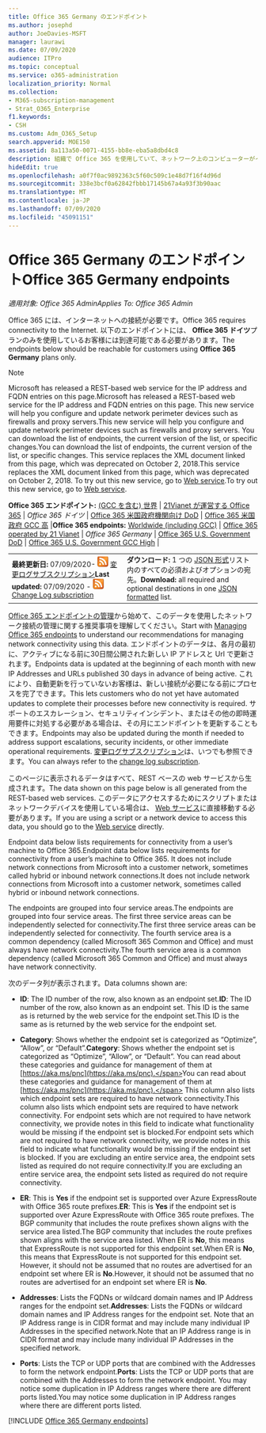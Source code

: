 ```yaml
---
title: Office 365 Germany のエンドポイント
ms.author: josephd
author: JoeDavies-MSFT
manager: laurawi
ms.date: 07/09/2020
audience: ITPro
ms.topic: conceptual
ms.service: o365-administration
localization_priority: Normal
ms.collection:
- M365-subscription-management
- Strat_O365_Enterprise
f1.keywords:
- CSH
ms.custom: Adm_O365_Setup
search.appverid: MOE150
ms.assetid: 8a113a50-0071-4155-bb8e-eba5a8dbd4c8
description: 組織で Office 365 を使用していて、ネットワーク上のコンピューターがインターネットに接続できないように制限している場合は、次に示すように、送信許可一覧に含める必要があるエンドポイント (Fqdn、ポート、Url、および IPv4 アドレスの範囲) を検索して、コンピューターが正常に Office 365 を使用できるようにします。
hideEdit: true
ms.openlocfilehash: a0f7f0ac9892363c5f60c509c1e48d7f16f4d96d
ms.sourcegitcommit: 338e3bcf0a62842fbbb17145b67a4a93f3b90aac
ms.translationtype: MT
ms.contentlocale: ja-JP
ms.lasthandoff: 07/09/2020
ms.locfileid: "45091151"
---
```

# <a name="office-365-germany-endpoints"></a><span data-ttu-id="1138b-103">Office 365 Germany のエンドポイント</span><span class="sxs-lookup"><span data-stu-id="1138b-103">Office 365 Germany endpoints</span></span>

 <span data-ttu-id="1138b-104">*適用対象: Office 365 Admin*</span><span class="sxs-lookup"><span data-stu-id="1138b-104">*Applies To: Office 365 Admin*</span></span>

<span data-ttu-id="1138b-105">Office 365 には、インターネットへの接続が必要です。</span><span class="sxs-lookup"><span data-stu-id="1138b-105">Office 365 requires connectivity to the Internet.</span></span> <span data-ttu-id="1138b-106">以下のエンドポイントには、 **Office 365 ドイツ**プランのみを使用しているお客様には到達可能である必要があります。</span><span class="sxs-lookup"><span data-stu-id="1138b-106">The endpoints below should be reachable for customers using **Office 365 Germany** plans only.</span></span>
  
> [!NOTE]
> <span data-ttu-id="1138b-107">Microsoft has released a REST-based web service for the IP address and FQDN entries on this page.</span><span class="sxs-lookup"><span data-stu-id="1138b-107">Microsoft has released a REST-based web service for the IP address and FQDN entries on this page.</span></span> <span data-ttu-id="1138b-108">This new service will help you configure and update network perimeter devices such as firewalls and proxy servers.</span><span class="sxs-lookup"><span data-stu-id="1138b-108">This new service will help you configure and update network perimeter devices such as firewalls and proxy servers.</span></span> <span data-ttu-id="1138b-109">You can download the list of endpoints, the current version of the list, or specific changes.</span><span class="sxs-lookup"><span data-stu-id="1138b-109">You can download the list of endpoints, the current version of the list, or specific changes.</span></span> <span data-ttu-id="1138b-110">This service replaces the XML document linked from this page, which was deprecated on October 2, 2018.</span><span class="sxs-lookup"><span data-stu-id="1138b-110">This service replaces the XML document linked from this page, which was deprecated on October 2, 2018.</span></span> <span data-ttu-id="1138b-111">To try out this new service, go to [Web service](office-365-ip-web-service.md).</span><span class="sxs-lookup"><span data-stu-id="1138b-111">To try out this new service, go to [Web service](office-365-ip-web-service.md).</span></span>
 
 <span data-ttu-id="1138b-112">**Office 365 エンドポイント:** [(GCC を含む) 世界](urls-and-ip-address-ranges.md)  | [21Vianet が運営する Office 365](urls-and-ip-address-ranges-21vianet.md)  | *Office 365 ドイツ* |  [Office 365 米国政府機関向け DoD](office-365-u-s-government-dod-endpoints.md) | [Office 365 米国政府 GCC 高](office-365-u-s-government-gcc-high-endpoints.md)  |</span><span class="sxs-lookup"><span data-stu-id="1138b-112">**Office 365 endpoints:** [Worldwide (including GCC)](urls-and-ip-address-ranges.md)  | [Office 365 operated by 21 Vianet](urls-and-ip-address-ranges-21vianet.md)  | *Office 365 Germany* | [Office 365 U.S. Government DoD](office-365-u-s-government-dod-endpoints.md) | [Office 365 U.S. Government GCC High](office-365-u-s-government-gcc-high-endpoints.md)  |</span></span>
  
|||
|:-----|:-----|
|<span data-ttu-id="1138b-113">**最終更新日:** 07/09/2020- ![ RSS ](media/5dc6bb29-25db-4f44-9580-77c735492c4b.png) [変更ログサブスクリプション](https://endpoints.office.com/version/Germany?allversions=true&format=rss&clientrequestid=b10c5ed1-bad1-445f-b386-b919946339a7)</span><span class="sxs-lookup"><span data-stu-id="1138b-113">**Last updated:** 07/09/2020 - ![RSS](media/5dc6bb29-25db-4f44-9580-77c735492c4b.png) [Change Log subscription](https://endpoints.office.com/version/Germany?allversions=true&format=rss&clientrequestid=b10c5ed1-bad1-445f-b386-b919946339a7)</span></span> |<span data-ttu-id="1138b-114">**ダウンロード:** 1 つの [JSON 形式](https://endpoints.office.com/endpoints/Germany?clientrequestid=b10c5ed1-bad1-445f-b386-b919946339a7)リスト内のすべての必須およびオプションの宛先。</span><span class="sxs-lookup"><span data-stu-id="1138b-114">**Download:** all required and optional destinations in one [JSON formatted](https://endpoints.office.com/endpoints/Germany?clientrequestid=b10c5ed1-bad1-445f-b386-b919946339a7) list.</span></span>  <br/> |

<span data-ttu-id="1138b-115">[Office 365 エンドポイントの管理](managing-office-365-endpoints.md)から始めて、このデータを使用したネットワーク接続の管理に関する推奨事項を理解してください。</span><span class="sxs-lookup"><span data-stu-id="1138b-115">Start with [Managing Office 365 endpoints](managing-office-365-endpoints.md) to understand our recommendations for managing network connectivity using this data.</span></span> <span data-ttu-id="1138b-116">エンドポイントのデータは、各月の最初に、アクティブになる前に30日間公開された新しい IP アドレスと Url で更新されます。</span><span class="sxs-lookup"><span data-stu-id="1138b-116">Endpoints data is updated at the beginning of each month with new IP Addresses and URLs published 30 days in advance of being active.</span></span> <span data-ttu-id="1138b-117">これにより、自動更新を行っていないお客様は、新しい接続が必要になる前にプロセスを完了できます。</span><span class="sxs-lookup"><span data-stu-id="1138b-117">This lets customers who do not yet have automated updates to complete their processes before new connectivity is required.</span></span> <span data-ttu-id="1138b-118">サポートのエスカレーション、セキュリティインシデント、またはその他の即時運用要件に対処する必要がある場合は、その月にエンドポイントを更新することもできます。</span><span class="sxs-lookup"><span data-stu-id="1138b-118">Endpoints may also be updated during the month if needed to address support escalations, security incidents, or other immediate operational requirements.</span></span> <span data-ttu-id="1138b-119">[変更ログサブスクリプション](https://endpoints.office.com/version/Germany?allversions=true&format=rss&clientrequestid=b10c5ed1-bad1-445f-b386-b919946339a7)は、いつでも参照できます。</span><span class="sxs-lookup"><span data-stu-id="1138b-119">You can always refer to the [change log subscription](https://endpoints.office.com/version/Germany?allversions=true&format=rss&clientrequestid=b10c5ed1-bad1-445f-b386-b919946339a7).</span></span>

<span data-ttu-id="1138b-120">このページに表示されるデータはすべて、REST ベースの web サービスから生成されます。</span><span class="sxs-lookup"><span data-stu-id="1138b-120">The data shown on this page below is all generated from the REST-based web services.</span></span> <span data-ttu-id="1138b-121">このデータにアクセスするためにスクリプトまたはネットワークデバイスを使用している場合は、 [Web サービス](office-365-ip-web-service.md)に直接移動する必要があります。</span><span class="sxs-lookup"><span data-stu-id="1138b-121">If you are using a script or a network device to access this data, you should go to the [Web service](office-365-ip-web-service.md) directly.</span></span>

<span data-ttu-id="1138b-122">Endpoint data below lists requirements for connectivity from a user’s machine to Office 365.</span><span class="sxs-lookup"><span data-stu-id="1138b-122">Endpoint data below lists requirements for connectivity from a user’s machine to Office 365.</span></span> <span data-ttu-id="1138b-123">It does not include network connections from Microsoft into a customer network, sometimes called hybrid or inbound network connections.</span><span class="sxs-lookup"><span data-stu-id="1138b-123">It does not include network connections from Microsoft into a customer network, sometimes called hybrid or inbound network connections.</span></span>

<span data-ttu-id="1138b-124">The endpoints are grouped into four service areas.</span><span class="sxs-lookup"><span data-stu-id="1138b-124">The endpoints are grouped into four service areas.</span></span> <span data-ttu-id="1138b-125">The first three service areas can be independently selected for connectivity.</span><span class="sxs-lookup"><span data-stu-id="1138b-125">The first three service areas can be independently selected for connectivity.</span></span> <span data-ttu-id="1138b-126">The fourth service area is a common dependency (called Microsoft 365 Common and Office) and must always have network connectivity.</span><span class="sxs-lookup"><span data-stu-id="1138b-126">The fourth service area is a common dependency (called Microsoft 365 Common and Office) and must always have network connectivity.</span></span>

<span data-ttu-id="1138b-127">次のデータ列が表示されます。</span><span class="sxs-lookup"><span data-stu-id="1138b-127">Data columns shown are:</span></span>

- <span data-ttu-id="1138b-128">**ID**: The ID number of the row, also known as an endpoint set.</span><span class="sxs-lookup"><span data-stu-id="1138b-128">**ID**: The ID number of the row, also known as an endpoint set.</span></span> <span data-ttu-id="1138b-129">This ID is the same as is returned by the web service for the endpoint set.</span><span class="sxs-lookup"><span data-stu-id="1138b-129">This ID is the same as is returned by the web service for the endpoint set.</span></span>

- <span data-ttu-id="1138b-130">**Category**: Shows whether the endpoint set is categorized as “Optimize”, “Allow”, or “Default”.</span><span class="sxs-lookup"><span data-stu-id="1138b-130">**Category**: Shows whether the endpoint set is categorized as “Optimize”, “Allow”, or “Default”.</span></span> <span data-ttu-id="1138b-131">You can read about these categories and guidance for management of them at [https://aka.ms/pnc](https://aka.ms/pnc).</span><span class="sxs-lookup"><span data-stu-id="1138b-131">You can read about these categories and guidance for management of them at [https://aka.ms/pnc](https://aka.ms/pnc).</span></span> <span data-ttu-id="1138b-132">This column also lists which endpoint sets are required to have network connectivity.</span><span class="sxs-lookup"><span data-stu-id="1138b-132">This column also lists which endpoint sets are required to have network connectivity.</span></span> <span data-ttu-id="1138b-133">For endpoint sets which are not required to have network connectivity, we provide notes in this field to indicate what functionality would be missing if the endpoint set is blocked.</span><span class="sxs-lookup"><span data-stu-id="1138b-133">For endpoint sets which are not required to have network connectivity, we provide notes in this field to indicate what functionality would be missing if the endpoint set is blocked.</span></span> <span data-ttu-id="1138b-134">If you are excluding an entire service area, the endpoint sets listed as required do not require connectivity.</span><span class="sxs-lookup"><span data-stu-id="1138b-134">If you are excluding an entire service area, the endpoint sets listed as required do not require connectivity.</span></span>

- <span data-ttu-id="1138b-135">**ER**: This is **Yes** if the endpoint set is supported over Azure ExpressRoute with Office 365 route prefixes.</span><span class="sxs-lookup"><span data-stu-id="1138b-135">**ER**: This is **Yes** if the endpoint set is supported over Azure ExpressRoute with Office 365 route prefixes.</span></span> <span data-ttu-id="1138b-136">The BGP community that includes the route prefixes shown aligns with the service area listed.</span><span class="sxs-lookup"><span data-stu-id="1138b-136">The BGP community that includes the route prefixes shown aligns with the service area listed.</span></span> <span data-ttu-id="1138b-137">When ER is **No**, this means that ExpressRoute is not supported for this endpoint set.</span><span class="sxs-lookup"><span data-stu-id="1138b-137">When ER is **No**, this means that ExpressRoute is not supported for this endpoint set.</span></span> <span data-ttu-id="1138b-138">However, it should not be assumed that no routes are advertised for an endpoint set where ER is **No**.</span><span class="sxs-lookup"><span data-stu-id="1138b-138">However, it should not be assumed that no routes are advertised for an endpoint set where ER is **No**.</span></span>

- <span data-ttu-id="1138b-139">**Addresses**: Lists the FQDNs or wildcard domain names and IP Address ranges for the endpoint set.</span><span class="sxs-lookup"><span data-stu-id="1138b-139">**Addresses**: Lists the FQDNs or wildcard domain names and IP Address ranges for the endpoint set.</span></span> <span data-ttu-id="1138b-140">Note that an IP Address range is in CIDR format and may include many individual IP Addresses in the specified network.</span><span class="sxs-lookup"><span data-stu-id="1138b-140">Note that an IP Address range is in CIDR format and may include many individual IP Addresses in the specified network.</span></span>
 
- <span data-ttu-id="1138b-141">**Ports**: Lists the TCP or UDP ports that are combined with the Addresses to form the network endpoint.</span><span class="sxs-lookup"><span data-stu-id="1138b-141">**Ports**: Lists the TCP or UDP ports that are combined with the Addresses to form the network endpoint.</span></span> <span data-ttu-id="1138b-142">You may notice some duplication in IP Address ranges where there are different ports listed.</span><span class="sxs-lookup"><span data-stu-id="1138b-142">You may notice some duplication in IP Address ranges where there are different ports listed.</span></span>

[!INCLUDE [Office 365 Germany endpoints](./includes/office-365-germany-endpoints.md)]

 

